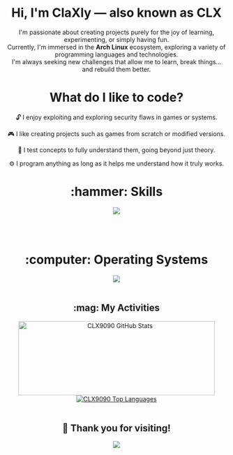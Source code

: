 <div align="center">
  <h1>Hi, I'm ClaXly — also known as CLX</h1>
  <p>
    I'm passionate about creating projects purely for the joy of learning, experimenting, or simply having fun.<br>
    Currently, I'm immersed in the <strong>Arch Linux</strong> ecosystem, exploring a variety of programming languages and technologies.<br>
    I'm always seeking new challenges that allow me to learn, break things… and rebuild them better.
  </p>
</div>

<div align="center">
  <h1>What do I like to code?</h1>
    <p>🔓 I enjoy exploiting and exploring security flaws in games or systems.</p>
    <p>🎮 I like creating projects such as games from scratch or modified versions.</p>
    <p>🧪 I test concepts to fully understand them, going beyond just theory.</p>
    <p>⚙️ I program anything as long as it helps me understand how it truly works.</p>
</div>

<div align="center">
  <h1>:hammer: Skills</h1>
  <img src="https://skillicons.dev/icons?i=python,rust,typescript,java,react,github,docker,bash,cpp,arduino,androidstudio,javascript,powershell,vscode" />
</div>

<br><br>

<div align="center">
  <h1>:computer: Operating Systems</h1>
  <img src="https://skillicons.dev/icons?i=arch,ubuntu,windows,linux" />
</div>

<br>

<div align="center">
  <h2>:mag: My Activities</h2>
  <a href="https://github.com/CLX9090">
    <img width="450" height="170" alt="CLX9090 GitHub Stats" src="https://github-readme-stats.vercel.app/api?username=CLX9090&theme=midnight-purple&show_icons=true&bg_color=0D1117&hide_border=true&count_private=true" />
  </a>
  <a href="https://github.com/CLX9090">
    <img alt="CLX9090 Top Languages" src="https://github-readme-stats.vercel.app/api/top-langs/?username=CLX9090&theme=midnight-purple&layout=compact&bg_color=0D1117&hide_border=true&count_private=true" />
  </a>
</div>

<br>

<h2 align="center">👋 Thank you for visiting!</h2>

<p align="center">
  <img src="https://profile-counter.glitch.me/CLX9090/count.svg" />
</p>
